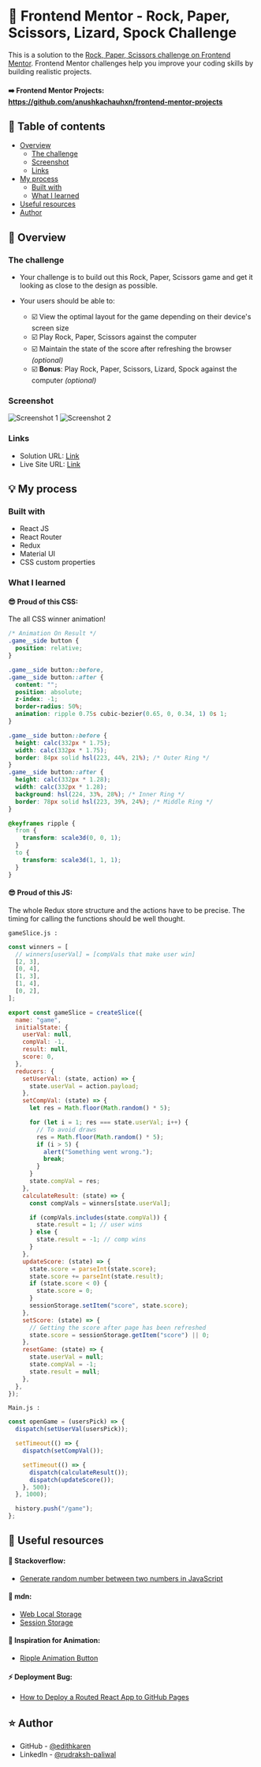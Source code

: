 # 🎯 Frontend Mentor - Rock, Paper, Scissors, Lizard, Spock Challenge

This is a solution to the [Rock, Paper, Scissors challenge on Frontend Mentor](https://www.frontendmentor.io/challenges/rock-paper-scissors-game-pTgwgvgH). Frontend Mentor challenges help you improve your coding skills by building realistic projects.

#### ➡️ Frontend Mentor Projects: https://github.com/anushkachauhxn/frontend-mentor-projects

## 📜 Table of contents

- [Overview](#overview)
  - [The challenge](#the-challenge)
  - [Screenshot](#screenshot)
  - [Links](#links)
- [My process](#my-process)
  - [Built with](#built-with)
  - [What I learned](#what-i-learned)
- [Useful resources](#useful-resources)
- [Author](#author)

## 📝 Overview

### The challenge

- Your challenge is to build out this Rock, Paper, Scissors game and get it looking as close to the design as possible.

- Your users should be able to:
  - ☑️ View the optimal layout for the game depending on their device's screen size
  - ☑️ Play Rock, Paper, Scissors against the computer
  - ☑️ Maintain the state of the score after refreshing the browser _(optional)_
  - ☑️ **Bonus**: Play Rock, Paper, Scissors, Lizard, Spock against the computer _(optional)_

### Screenshot

<img src="https://user-images.githubusercontent.com/59930625/151719996-dd1f7c3c-ba21-42f2-82f9-7629bdc40798.png" alt="Screenshot 1">
<img src="https://user-images.githubusercontent.com/59930625/151719994-f6c9d5ab-9809-41a7-b200-fb330564c6a3.png" alt="Screenshot 2">

### Links

- Solution URL: [Link](https://github.com/anushkachauhxn/fm-rock-paper-scissors-lizard-spock)
- Live Site URL: [Link](https://anushkachauhxn.github.io/fm-rock-paper-scissors-lizard-spock/)

## 💡 My process

### Built with

- React JS
- React Router
- Redux
- Material UI
- CSS custom properties

### What I learned

#### 😎 Proud of this CSS:

The all CSS winner animation!

```css
/* Animation On Result */
.game__side button {
  position: relative;
}

.game__side button::before,
.game__side button::after {
  content: "";
  position: absolute;
  z-index: -1;
  border-radius: 50%;
  animation: ripple 0.75s cubic-bezier(0.65, 0, 0.34, 1) 0s 1;
}

.game__side button::before {
  height: calc(332px * 1.75);
  width: calc(332px * 1.75);
  border: 84px solid hsl(223, 44%, 21%); /* Outer Ring */
}
.game__side button::after {
  height: calc(332px * 1.28);
  width: calc(332px * 1.28);
  background: hsl(224, 33%, 28%); /* Inner Ring */
  border: 78px solid hsl(223, 39%, 24%); /* Middle Ring */
}

@keyframes ripple {
  from {
    transform: scale3d(0, 0, 1);
  }
  to {
    transform: scale3d(1, 1, 1);
  }
}
```

#### 😎 Proud of this JS:

The whole Redux store structure and the actions have to be precise. The timing for calling the functions should be well thought.

`gameSlice.js :`

```js
const winners = [
  // winners[userVal] = [compVals that make user win]
  [2, 3],
  [0, 4],
  [1, 3],
  [1, 4],
  [0, 2],
];

export const gameSlice = createSlice({
  name: "game",
  initialState: {
    userVal: null,
    compVal: -1,
    result: null,
    score: 0,
  },
  reducers: {
    setUserVal: (state, action) => {
      state.userVal = action.payload;
    },
    setCompVal: (state) => {
      let res = Math.floor(Math.random() * 5);

      for (let i = 1; res === state.userVal; i++) {
        // To avoid draws
        res = Math.floor(Math.random() * 5);
        if (i > 5) {
          alert("Something went wrong.");
          break;
        }
      }
      state.compVal = res;
    },
    calculateResult: (state) => {
      const compVals = winners[state.userVal];

      if (compVals.includes(state.compVal)) {
        state.result = 1; // user wins
      } else {
        state.result = -1; // comp wins
      }
    },
    updateScore: (state) => {
      state.score = parseInt(state.score);
      state.score += parseInt(state.result);
      if (state.score < 0) {
        state.score = 0;
      }
      sessionStorage.setItem("score", state.score);
    },
    setScore: (state) => {
      // Getting the score after page has been refreshed
      state.score = sessionStorage.getItem("score") || 0;
    },
    resetGame: (state) => {
      state.userVal = null;
      state.compVal = -1;
      state.result = null;
    },
  },
});
```

`Main.js :`

```js
const openGame = (usersPick) => {
  dispatch(setUserVal(usersPick));

  setTimeout(() => {
    dispatch(setCompVal());

    setTimeout(() => {
      dispatch(calculateResult());
      dispatch(updateScore());
    }, 500);
  }, 1000);

  history.push("/game");
};
```

## 🔎 Useful resources

#### 🧩 Stackoverflow:

- [Generate random number between two numbers in JavaScript](https://stackoverflow.com/a/24152886/12302691)

#### 📖 mdn:

- [Web Local Storage](https://developer.mozilla.org/en-US/docs/Web/API/Web_Storage_API/Using_the_Web_Storage_API)
- [Session Storage](https://developer.mozilla.org/en-US/docs/Web/API/Window/sessionStorage)

#### 🧠 Inspiration for Animation:

- [Ripple Animation Button](https://codepen.io/chrisunderdown/pen/JeXNoz)

#### ⚡ Deployment Bug:

- [How to Deploy a Routed React App to GitHub Pages](https://www.freecodecamp.org/news/deploy-a-react-app-to-github-pages/)

## ⭐ Author 

- GitHub - [@edithkaren](https://github.com/edithkaren)
- LinkedIn - [@rudraksh-paliwal](https://www.linkedin.com/in/rudraksh-paliwal-316b7818b)

